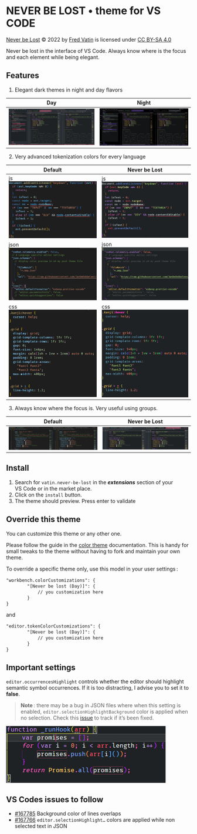 # NEVER BE LOST • theme for VS CODE

[Never be Lost](https://github.com/Fred-Vatin/never-be-lost) © 2022 by [Fred Vatin](https://github.com/Fred-Vatin) is licensed under [CC BY-SA 4.0](http://creativecommons.org/licenses/by-sa/4.0/?ref=chooser-v1)

Never be lost in the interface of VS Code. Always know where is the focus and each element while being elegant.

## Features

1. Elegant dark themes in night and day flavors

| Day                                                          | Night                                                     |
| ------------------------------------------------------------ | --------------------------------------------------------- |
| ![overview default](ressources/screenshots/overview-day.png) | ![Night theme](ressources/screenshots/overview-night.png) |

2. Very advanced tokenization colors for every language

| Default                                                      | Never be Lost                                          |
| ------------------------------------------------------------ | ------------------------------------------------------ |
| js![js default](ressources/screenshots/js-default.png)       | js![js theme](ressources/screenshots/js-day.png)       |
| json![json default](ressources/screenshots/json-default.png) | json![json theme](ressources/screenshots/json-day.png) |
| css![css default](ressources/screenshots/css-default.png)    | css![css theme](ressources/screenshots/css-day.png)    |

3. Always know where the focus is. Very useful using groups.

| Default                                                    | Never be Lost                                        |
| ---------------------------------------------------------- | ---------------------------------------------------- |
| ![focus default](ressources/screenshots/focus-default.png) | ![focus theme](ressources/screenshots/focus-day.png) |

## Install

<!-- todo add link -->

1. Search for `vatin.never-be-lost` in the _**extensions**_ section of your VS Code or in the market place.
2. Click on the `install` button.
3. The theme should preview. Press enter to validate

## Override this theme

You can customize this theme or any other one.

Please follow the guide in the [color theme](https://code.visualstudio.com/api/extension-guides/color-theme) documentation. This is handy for small tweaks to the theme without having to fork and maintain your own theme.

To override a specific theme only, use this model in your user settings :

```jsonc
"workbench.colorCustomizations": {
		"[Never be lost (Day)]": {
			// you customization here
		}
}
```

and

```jsonc
"editor.tokenColorCustomizations": {
		"[Never be lost (Day)]": {
			// you customization here
		}
}
```

## Important settings

`editor.occurrencesHighlight` controls whether the editor should highlight semantic symbol occurrences. If it is too distracting, I advise you to set it to **false**.

> **Note** : there may be a bug in JSON files where when this setting is enabled, `editor.selectionHighlightBackground` color is applied when no selection. Check this [issue](https://github.com/microsoft/vscode/issues/167766) to track if it’s been fixed.

![screenshot](ressources/screenshots/editor.occurrencesHighlight.png)

## VS Codes issues to follow

-   [#167785](https://github.com/microsoft/vscode/issues/167785) Background color of lines overlaps
-   [#167766](https://github.com/microsoft/vscode/issues/167766) `editor.selectionHighlight…` colors are applied while non selected text in JSON
